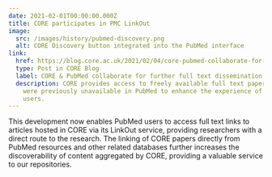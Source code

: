 ```yaml
---
date: 2021-02-01T00:00:00.000Z
title: CORE participates in PMC LinkOut
image:
  src: /images/history/pubmed-discovery.png
  alt: CORE Discovery button integrated into the PubMed interface
link:
  href: https://blog.core.ac.uk/2021/02/04/core-pubmed-collaborate-for-further-full-text-dissemination/
  type: Post in CORE Blog
  label: CORE & PubMed collaborate for further full text dissemination
  description: CORE provides access to freely available full text papers which
    were previously unavailable in PubMed to enhance the experience of its
    users.
---
```

This development now enables PubMed users to access full text links to articles hosted in CORE via its LinkOut service, providing researchers with a direct route to the research. The linking of CORE papers directly from PubMed resources and other related databases further increases the discoverability of content aggregated by CORE, providing a valuable service to our repositories.

